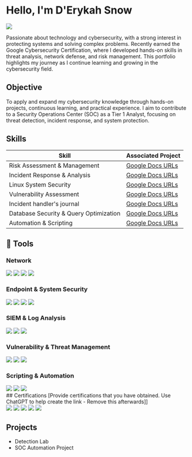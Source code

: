   # Hello, I'm D'Erykah Snow 
<a href="https://linkedin.com"><img src="https://img.shields.io/badge/-LinkedIn-0072b1?&style=for-the-badge&logo=linkedin&logoColor=white" /></a>


Passionate about technology and cybersecurity, with a strong interest in protecting systems and solving complex problems. Recently earned the Google Cybersecurity Certification, where I developed hands-on skills in threat analysis, network defense, and risk management. This portfolio highlights my journey as I continue learning and growing in the cybersecurity field.

## Objective


To apply and expand my cybersecurity knowledge through hands-on projects, continuous learning, and practical experience. I aim to contribute to a Security Operations Center (SOC) as a Tier 1 Analyst, focusing on threat detection, incident response, and system protection.

## Skills

| Skill                                         | Associated Project         |
|-----------------------------------------------|----------------------------|
| Risk Assessment & Management                  | <a href="https://docs.google.com/document/d/1x7eXa_tuLbLXDd1245ZRAMDhk5ifSo83fBmMZbeIbtA/edit?tab=t.0#heading=h.evidx83t54sc">Google Docs URLs</a>|
| Incident Response & Analysis                  | <a href="https://docs.google.com/document/d/1JseSfw-I9Zf3aWZsx8J3XtA_FeKtydCxfDQ1qzP9dSM/edit?tab=t.0">Google Docs URLs</a>|
| Linux System Security                         | <a href="https://docs.google.com/document/d/1G-lR8r3nOFlT9xLkcV4FSRILtYfdP989q8fdVQn94t4/edit?tab=t.0">Google Docs URLs</a>|
| Vulnerability Assessment                      | <a href="https://docs.google.com/document/d/1EET7jz139xD6TxcWARgFASTimzvjAvAOL03ayXoXRLQ/edit?tab=t.0#heading=h.5x0d5h95i329">Google Docs URLs</a>|
| Incident handler's journal                    | <a href="https://docs.google.com/document/d/1AAIiCEhS20-4ueN_-6u8JGHnkb1ncmOv4Uk1puhXoM0/edit?tab=t.0">Google Docs URLs</a>|
| Database Security & Query Optimization        | <a href="https://docs.google.com/document/d/1gEeiAn1pafx0hWdSGDB02y-PdavFUkK0WdDMxFNV-WU/edit?tab=t.0#heading=h.adnh333husy">Google Docs URLs</a>|
| Automation & Scripting                        | <a href="https://docs.google.com/document/d/1M45Y_vXrPJagwKw6tLx4zI4PBcfXM8gwOKqnviSUqaI/edit?tab=t.0#heading=h.dooa9fyvnog2">Google Docs URLs</a>|


## 🧰 Tools

### Network
<div>
    <img src="https://img.shields.io/badge/-Wireshark-1679A7?&style=for-the-badge&logo=Wireshark&logoColor=white" />
    <img src="https://img.shields.io/badge/-tcpdump-555555?&style=for-the-badge&logo=linux&logoColor=white" />
    <img src="https://img.shields.io/badge/-Nmap-4682B4?&style=for-the-badge&logoColor=white" />
    <img src="https://img.shields.io/badge/-Traceroute-708090?&style=for-the-badge&logoColor=white" />
</div>

### Endpoint & System Security
<div>
    <img src="https://img.shields.io/badge/-Linux_Command_Line-333333?&style=for-the-badge&logo=linux&logoColor=white" />
    <img src="https://img.shields.io/badge/-chmod/chown-4B0082?&style=for-the-badge&logoColor=white" />
    <img src="https://img.shields.io/badge/-Windows_Event_Viewer-0078D6?&style=for-the-badge&logo=windows&logoColor=white" />
    <img src="https://img.shields.io/badge/-Process_Explorer-4169E1?&style=for-the-badge&logo=Microsoft&logoColor=white" />
</div>

### SIEM & Log Analysis
<div>
    <img src="https://img.shields.io/badge/-Splunk-000000?&style=for-the-badge&logo=Splunk&logoColor=white" />
    <img src="https://img.shields.io/badge/-Microsoft_Sentinel-0078D4?&style=for-the-badge&logo=Microsoft&logoColor=white" />
    <img src="https://img.shields.io/badge/-Elastic_Stack_(ELK)-005571?&style=for-the-badge&logo=Elastic&logoColor=white" />
</div>

### Vulnerability & Threat Management
<div>
    <img src="https://img.shields.io/badge/-OpenVAS-006400?&style=for-the-badge&logoColor=white" />
    <img src="https://img.shields.io/badge/-Qualys/Nessus_(Familiarity)-B22222?&style=for-the-badge&logoColor=white" />
    <img src="https://img.shields.io/badge/-MITRE_ATT&CK_Framework-8B0000?&style=for-the-badge&logoColor=white" />
</div>

### Scripting & Automation
<div>
    <img src="https://img.shields.io/badge/-Python-3776AB?&style=for-the-badge&logo=Python&logoColor=white" />
    <img src="https://img.shields.io/badge/-SQL-003B57?&style=for-the-badge&logo=MySQL&logoColor=white" />
    <img src="https://img.shields.io/badge/-Bash/Shell_Scripting-121011?&style=for-the-badge&logo=gnu-bash&logoColor=white" />
</div>
## Certifications
[Provide certifications that you have obtained. Use ChatGPT to help create the link - Remove this afterwards]]
<div>
<img src="https://img.shields.io/badge/-Security%2B-FF0000?&style=for-the-badge&logo=CompTIA&logoColor=white" />
<img src="https://img.shields.io/badge/-Network%2B-007ACC?&style=for-the-badge&logo=CompTIA&logoColor=white" />
<img src="https://img.shields.io/badge/-A%2B-4D4D4D?&style=for-the-badge&logo=CompTIA&logoColor=white" />
<img src="https://img.shields.io/badge/-CDSA-006400?&style=for-the-badge&logoColor=white" />
<img src="https://img.shields.io/badge/-CCD-000080?&style=for-the-badge&logoColor=white" />
</div>

## Projects
- Detection Lab
- SOC Automation Project

